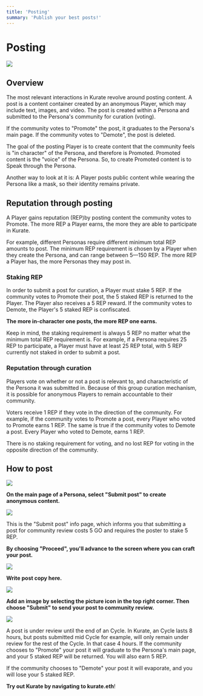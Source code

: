```yaml
---
title: 'Posting'
summary: 'Publish your best posts!'
---
```


# Posting

![](https://i.imgur.com/2BHYWNu.png)

## Overview

The most relevant interactions in Kurate revolve around posting content. A post is a content container created by an anonymous Player, which may include text, images, and video. The post is created within a Persona and submitted to the Persona's community for curation (voting).

If the community votes to "Promote" the post, it graduates to the Persona's main page. If the community votes to "Demote", the post is deleted.

The goal of the posting Player is to create content that the community feels is "in character" of the Persona, and therefore is Promoted. Promoted content is the "voice" of the Persona. So, to create Promoted content is to Speak through the Persona.

Another way to look at it is: A Player posts public content while wearing the Persona like a mask, so their identity remains private.

## Reputation through posting

A Player gains reputation (REP)by posting content the community votes to Promote. The more REP a Player earns, the more they are able to participate in Kurate.

For example, different Personas require different minimum total REP amounts to post. The minimum REP requirement is chosen by a Player when they create the Persona, and can range between 5—150 REP. The more REP a Player has, the more Personas they may post in.

### Staking REP

In order to submit a post for curation, a Player must stake 5 REP. If the community votes to Promote their post, the 5 staked REP is returned to the Player. The Player also receives a 5 REP reward. If the community votes to Demote, the Player's 5 staked REP is confiscated.

**The more in-character one posts, the more REP one earns.**

Keep in mind, the staking requirement is always 5 REP no matter what the minimum total REP requirement is. For example, if a Persona requires 25 REP to participate, a Player must have at least 25 REP total, with 5 REP currently not staked in order to submit a post.

### Reputation through curation

Players vote on whether or not a post is relevant to, and characteristic of the Persona it was submitted in. Because of this group curation mechanism, it is possible for anonymous Players to remain accountable to their community.

Voters receive 1 REP if they vote in the direction of the community. For example, if the community votes to Promote a post, every Player who voted to Promote earns 1 REP. The same is true if the community votes to Demote a post. Every Player who voted to Demote, earns 1 REP.

There is no staking requirement for voting, and no lost REP for voting in the opposite direction of the community.

## How to post

![](https://i.imgur.com/RGrU3D6.png)

**On the main page of a Persona, select "Submit post" to create anonymous content.**

![](https://i.imgur.com/dcjORBr.png)

This is the "Submit post" info page, which informs you that submitting a post for community review costs 5 GO and requires the poster to stake 5 REP.

**By choosing "Proceed", you'll advance to the screen where you can craft your post.**

![](https://i.imgur.com/ZvekFu8.png)

**Write post copy here.**

![](https://i.imgur.com/hcF3oD9.png)

**Add an image by selecting the picture icon in the top right corner. Then choose "Submit" to send your post to community review.**

![](https://i.imgur.com/NBv2ONU.png)

A post is under review until the end of an Cycle. In Kurate, an Cycle lasts 8 hours, but posts submitted mid Cycle for example, will only remain under review for the rest of the Cycle. In that case 4 hours. If the community chooses to "Promote" your post it will graduate to the Persona's main page, and your 5 staked REP will be returned. You will also earn 5 REP.

If the community chooses to "Demote" your post it will evaporate, and you will lose your 5 staked REP.

**Try out Kurate by navigating to kurate.eth**!
